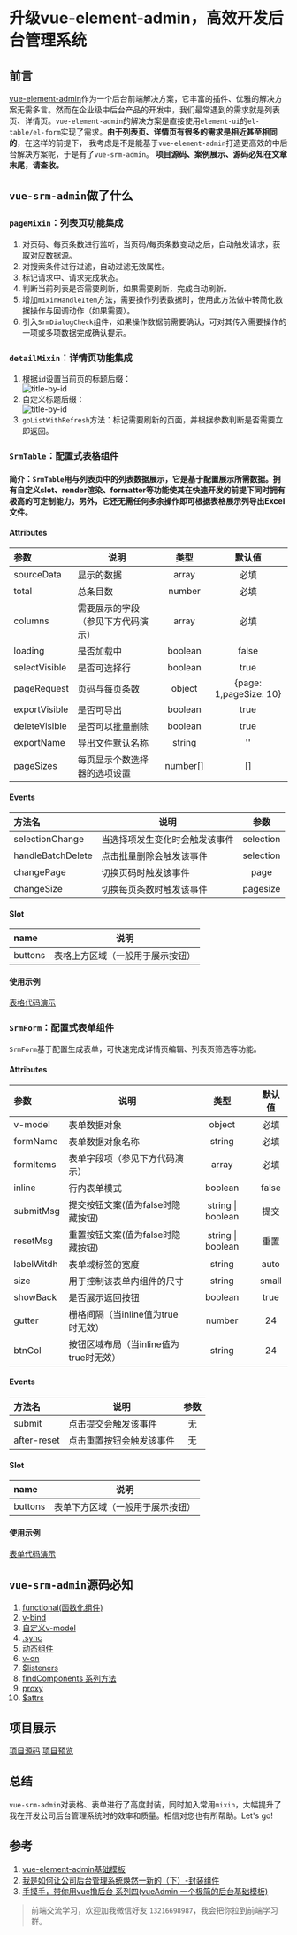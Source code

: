 # 升级vue-element-admin，高效开发后台管理系统
## 前言
[vue-element-admin](https://panjiachen.gitee.io/vue-element-admin-site/zh/)作为一个后台前端解决方案，它丰富的插件、优雅的解决方案无需多言。然而在企业级中后台产品的开发中，我们最常遇到的需求就是列表页、详情页。`vue-element-admin`的解决方案是直接使用`element-ui`的`el-table/el-form`实现了需求。**由于列表页、详情页有很多的需求是相近甚至相同的**，在这样的前提下， 我考虑是不是能基于`vue-element-admin`打造更高效的中后台解决方案呢，于是有了`vue-srm-admin`。
**项目源码、案例展示、源码必知在文章末尾，请查收。**
## `vue-srm-admin`做了什么

### `pageMixin`：列表页功能集成

1. 对页码、每页条数进行监听，当页码/每页条数变动之后，自动触发请求，获取对应数据源。
2. 对搜索条件进行过滤，自动过滤无效属性。
3. 标记请求中、请求完成状态。
4. 判断当前列表是否需要刷新，如果需要刷新，完成自动刷新。
5. 增加`mixinHandleItem`方法，需要操作列表数据时，使用此方法做中转简化数据操作与回调动作（如果需要）。
6. 引入`SrmDialogCheck`组件，如果操作数据前需要确认，可对其传入需要操作的一项或多项数据完成确认提示。

### `detailMixin`：详情页功能集成

1. 根据`id`设置当前页的标题后缀：<br />
![title-by-id](http://img.cixi518.com/title-by-id.png)
2. 自定义标题后缀：<br />
![title-by-id](http://img.cixi518.com/title-by-title.png)
3. `goListWithRefresh`方法：标记需要刷新的页面，并根据参数判断是否需要立即返回。

### `SrmTable`：配置式表格组件

#### 简介：`SrmTable`用与列表页中的列表数据展示，它是基于配置展示所需数据。拥有自定义slot、render渲染、formatter等功能使其在快速开发的前提下同时拥有极高的可定制能力。另外，它还无需任何多余操作即可根据表格展示列导出Excel文件。

#### Attributes

| 参数          | 说明                    |  类型   | 默认值 |
| :------------ | ----------------------- | :-----: | :----: |
| sourceData    | 显示的数据              |  array  |  必填  |
| total         | 总条目数                | number  |  必填  |
| columns       | 需要展示的字段（参见下方代码演示） |  array  |  必填  |
| loading       | 是否加载中              | boolean | false  |
| selectVisible | 是否可选择行            | boolean |  true  |
| pageRequest   | 页码与每页条数          | object  |   {page: 1,pageSize: 10}|
| exportVisible | 是否可导出 | boolean |  true  |
| deleteVisible | 是否可以批量删除    | boolean |   true   |
| exportName    | 导出文件默认名称 | string | '' |
| pageSizes     | 每页显示个数选择器的选项设置 | number[] | [] |

#### Events

| 方法名      | 说明                    |  参数 |
| :------------ | ----------------------- | :-----: |
| selectionChange | 当选择项发生变化时会触发该事件 |  selection  |
| handleBatchDelete | 点击批量删除会触发该事件      | selection |
| changePage | 切换页码时触发该事件 |  page  |
| changeSize | 切换每页条数时触发该事件 | pagesize |

#### Slot

| name      | 说明                    |
| :------------ | ----------------------- |
| buttons | 表格上方区域（一般用于展示按钮） |

#### 使用示例
[表格代码演示](https://github.com/Ljhhhhhh/vue-srm-admin/blob/master/src/views/table/example2.vue)

### `SrmForm`：配置式表单组件
`SrmForm`基于配置生成表单，可快速完成详情页编辑、列表页筛选等功能。

#### Attributes

| 参数          | 说明                    |  类型   | 默认值 |
| :------------ | ----------------------- | :-----: | :----: |
| v-model | 表单数据对象 | object | 必填 |
| formName | 表单数据对象名称    | string |  必填  |
| formItems | 表单字段项（参见下方代码演示） |  array  |  必填  |
| inline | 行内表单模式 | boolean | false |
| submitMsg | 提交按钮文案(值为false时隐藏按钮) | string \| boolean |  提交  |
| resetMsg | 重置按钮文案(值为false时隐藏按钮) |  string \| boolean  |  重置  |
| labelWitdh | 表单域标签的宽度      | string | auto |
| size | 用于控制该表单内组件的尺寸 | string | small |
| showBack | 是否展示返回按钮 | boolean |  true  |
| gutter | 栅格间隔（当inline值为true时无效） | number |   24   |
| btnCol | 按钮区域布局（当inline值为true时无效） | string | 24 |

#### Events

| 方法名      | 说明                    |  参数 |
| :------------ | ----------------------- | :-----: |
| submit | 点击提交会触发该事件 |  无  |
| after-reset | 点击重置按钮会触发该事件    | 无 |

#### Slot

| name      | 说明                    |
| :------------ | ----------------------- |
| buttons | 表单下方区域（一般用于展示按钮） |

#### 使用示例
[表单代码演示](https://github.com/Ljhhhhhh/vue-srm-admin/blob/master/src/views/form/example.vue)

## `vue-srm-admin`源码必知
1. [functional(函数化组件)](https://cn.vuejs.org/v2/api/#functional)
2. [v-bind](https://cn.vuejs.org/v2/api/#v-bind)
3. [自定义v-model](https://cn.vuejs.org/v2/guide/components-custom-events.html#%E8%87%AA%E5%AE%9A%E4%B9%89%E7%BB%84%E4%BB%B6%E7%9A%84-v-model)
4. [.sync](https://cn.vuejs.org/v2/guide/components-custom-events.html#sync-%E4%BF%AE%E9%A5%B0%E7%AC%A6)
5. [动态组件](https://cn.vuejs.org/v2/guide/components-dynamic-async.html#ad)
6. [v-on](https://cn.vuejs.org/v2/api/#v-on)
7. [$listeners](https://cn.vuejs.org/v2/api/#vm-listeners)
8. [findComponents 系列方法](https://juejin.im/book/5bc844166fb9a05cd676ebca/section/5bd984eb6fb9a0228c38ceef)
9. [proxy](https://developer.mozilla.org/zh-CN/docs/Web/JavaScript/Reference/Global_Objects/Proxy)
10. [$attrs](https://cn.vuejs.org/v2/api/#vm-attrs)

## 项目展示
[项目源码](https://github.com/Ljhhhhhh/vue-srm-admin)
[项目预览](http://vue-erp.cixi518.com)

## 总结
`vue-srm-admin`对表格、表单进行了高度封装，同时加入常用`mixin`，大幅提升了我在开发公司后台管理系统时的效率和质量。相信对您也有所帮助。Let's go!

## 参考
1. [vue-element-admin基础模板](https://github.com/PanJiaChen/vue-admin-template)
2. [我是如何让公司后台管理系统焕然一新的（下）-封装组件](https://juejin.im/post/5c7b4761f265da2db2795036)
3. [手摸手，带你用vue撸后台 系列四(vueAdmin 一个极简的后台基础模板)](https://juejin.im/post/595b4d776fb9a06bbe7dba56)

> 前端交流学习，欢迎加我微信好友 `13216698987`，我会把你拉到前端学习群。